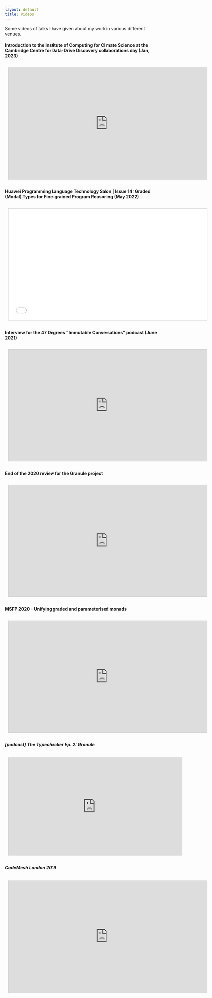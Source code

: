 ```yaml
---
layout: default
title: Videos
---
```


<style>
iframe {
 border: solid 1px #ccc;
 margin: 10px;
}
</style>

Some videos of talks I have given about my work in various different venues.

#### Introduction to the Institute of Computing for Climate Science at the Cambridge Centre for Data-Drive Discovery collaborations day (Jan, 2023)

<iframe width="640" height="360" src="https://www.youtube.com/embed/w9zl_cqOv4Q" frameborder="0" allow="accelerometer; autoplay; clipboard-write; encrypted-media; gyroscope; picture-in-picture" allowfullscreen></iframe>
<br />

#### Huawei Programming Language Technology Salon | Issue 14: Graded (Modal) Types for Fine-grained Program Reasoning (May 2022)

<iframe width="640" height="360" src="//player.bilibili.com/player.html?aid=897017111&bvid=BV1DA4y1Z734&cid=735237482&page=1" scrolling="no" border="0" frameborder="no" framespacing="0" allowfullscreen="true"> </iframe>
<br />

#### Interview for the 47 Degrees "Immutable Conversations" podcast (June 2021)

<iframe width="640" height="360" src="https://www.youtube.com/embed/6yswyRQGsRQ" frameborder="0" allow="accelerometer; autoplay; clipboard-write; encrypted-media; gyroscope; picture-in-picture" allowfullscreen></iframe>
<br />

#### End of the 2020 review for the Granule project

<iframe width="640" height="360" src="https://www.youtube.com/embed/7r4H1vWIOVk" frameborder="0" allow="accelerometer; autoplay; clipboard-write; encrypted-media; gyroscope; picture-in-picture" allowfullscreen></iframe>
<br />

#### MSFP 2020 - Unifying graded and parameterised monads

<iframe width="640" height="360" src="https://www.youtube.com/embed/nWArZM6jrmc" title="YouTube video player" frameborder="0" allow="accelerometer; autoplay; clipboard-write; encrypted-media; gyroscope; picture-in-picture; web-share" allowfullscreen></iframe>

##### [podcast] The Typechecker Ep. 2: Granule

<iframe width="560" height="315" src="https://www.youtube.com/embed/rqArTpY_kNY" frameborder="0" allow="accelerometer; autoplay; encrypted-media; gyroscope; picture-in-picture" allowfullscreen></iframe><br />

##### CodeMesh London 2019

<iframe width="640" height="360" src="https://www.youtube.com/embed/2HOtpcrmXMQ" frameborder="0" allow="accelerometer; autoplay; encrypted-media; gyroscope; picture-in-picture" allowfullscreen></iframe><br />

